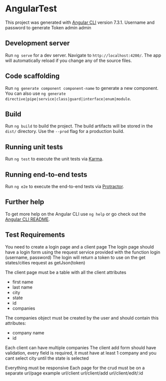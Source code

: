 # AngularTest

This project was generated with [Angular CLI](https://github.com/angular/angular-cli) version 7.3.1.
Username and password to generate Token 
admin admin 

## Development server

Run `ng serve` for a dev server. Navigate to `http://localhost:4200/`. The app will automatically reload if you change any of the source files.

## Code scaffolding

Run `ng generate component component-name` to generate a new component. You can also use `ng generate directive|pipe|service|class|guard|interface|enum|module`.

## Build

Run `ng build` to build the project. The build artifacts will be stored in the `dist/` directory. Use the `--prod` flag for a production build.

## Running unit tests

Run `ng test` to execute the unit tests via [Karma](https://karma-runner.github.io).

## Running end-to-end tests

Run `ng e2e` to execute the end-to-end tests via [Protractor](http://www.protractortest.org/).

## Further help

To get more help on the Angular CLI use `ng help` or go check out the [Angular CLI README](https://github.com/angular/angular-cli/blob/master/README.md).


## Test Requirements
You need to create a login page and a client page
The login page should have a login form using the request service provided with the function login (username, password)
The login will return a token to use on the get states/cities request as getJson(token)

The client page must be a table with all the client attributes
 - first name
 - last name
 - city
 - state
 - id
 - companies

The companies object must be created by the user and should contain this attributes:
 - company name
 - id
 
Each client can have multiple companies 
The client add form should have validation, every field is required, it must have at least 1 company and you cant select city until the state is selected

Everything must be responsive
Each page for the crud must be on a separate url/page
example 
url/client
url/client/add
url/client/edit/:id


